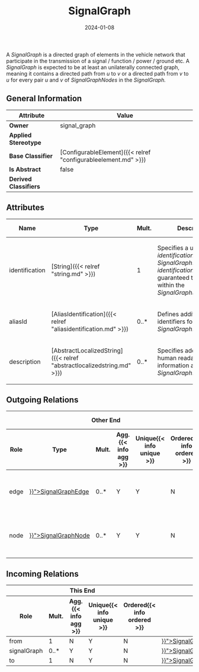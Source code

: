 ﻿---
title: SignalGraph
toc: false
type: specs
date: "2024-01-08"
draft: false
specification: VEC
version: 2.1.0
documentType: "Recommendation"
elementType: Class
classes:
  - SignalGraph
menu_name: vec-2.1.0
---
A <i>SignalGraph </i>is a directed graph of elements in the vehicle network that participate in the transmission of a signal /&#160;function&#160;/&#160;power /&#160;ground etc. A <i>SignalGraph</i> is<i> </i>expected to be at least an unilaterally connected graph, meaning it contains a directed path from <i>u</i> to <i>v</i> or a directed path from <i>v</i> to <i>u</i> for every pair <i>u</i> and <i>v </i>of <i>SignalGraphNodes</i> in the <i>SignalGraph.</i>

## General Information

| Attribute               | Value |
|-------------------------|-------|
| **Owner**               | signal_graph |
| **Applied Stereotype**  |   |
| **Base Classifier**     | [ConfigurableElement]({{< relref "configurableelement.md" >}})<br/>  |
| **Is Abstract**         | false |
| **Derived Classifiers** |   |

## Attributes
|  Name  |  Type  |  Mult.  |  Description  |  Owning Classifier  |
|--------|--------|---------|---------------|--------------|
|identification| [String]({{< relref "string.md" >}}) | 1 | <p> Specifies a unique <i>identification</i> of the <i>SignalGraph</i>. The <i>identification</i> is guaranteed to be unique within the <i>SignalGraphSpecification</i>.      </p> | [SignalGraph]({{< relref "signalgraph.md" >}}) |
|aliasId| [AliasIdentification]({{< relref "aliasidentification.md" >}}) | 0..* | <p> Defines additional identifiers for the <i>SignalGraph</i>.      </p> | [SignalGraph]({{< relref "signalgraph.md" >}}) |
|description| [AbstractLocalizedString]({{< relref "abstractlocalizedstring.md" >}}) | 0..* | <p> Specifies additional, human readable information about the <i>SignalGraph</i>.      </p> | [SignalGraph]({{< relref "signalgraph.md" >}}) |

## Outgoing Relations
<table>
    <thead>
        <tr>
           <th colspan="6">Other End</th>
           <th colspan="1">This End</th>
           <th colspan="1">General</th>
        </tr>
        <tr>
           <th>Role</th>
           <th>Type</th>
           <th>Mult.</th>
           <th>Agg.{{< info agg >}}</th>
           <th>Unique{{< info unique >}}</th>
           <th>Ordered{{< info ordered >}}</th>
           <th>Mult.</th>
           <th>Description</th>
        </tr>
    <thead>
    <tbody>
    <tr>
        <td>edge</td>
        <td><a href="{{< relref "signalgraphedge.md" >}}">SignalGraphEdge</a></td>
        <td>0..*</td>
        <td>Y</td>
        <td>Y</td>
        <td>N</td>
        <td>1</td>
        <td><p> The <i>SignalGraphEdges</i> in the <i>SignalGraph.</i>      </p></td>
    </tr>
    <tr>
        <td>node</td>
        <td><a href="{{< relref "signalgraphnode.md" >}}">SignalGraphNode</a></td>
        <td>0..*</td>
        <td>Y</td>
        <td>Y</td>
        <td>N</td>
        <td>1</td>
        <td><p> The <i>SignalGraphNodes</i> in the <i>SignalGraph.</i>      </p></td>
    </tr>
    </tbody>
</table>

##  Incoming Relations
<table>
    <thead>
        <tr>
           <th colspan="5">This End</th>
           <th colspan="2">Other End</th>
           <th colspan="1">General</th>
        </tr>
        <tr>
           <th>Role</th>
           <th>Mult.</th>
           <th>Agg.{{< info agg >}}</th>
           <th>Unique{{< info unique >}}</th>
           <th>Ordered{{< info ordered >}}</th>
           <th>Type</th>
           <th>Mult.</th>
           <th>Description</th>
        </tr>
    <thead>
    <tbody>
    <tr>
        <td>from</td>
        <td>1</td>
        <td>N</td>
        <td>Y</td>
        <td>N</td>
        <td><a href="{{< relref "signalgraphrelation.md" >}}">SignalGraphRelation</a></td>
        <td></td>
        <td></td>
    </tr>
    <tr>
        <td>signalGraph</td>
        <td>0..*</td>
        <td>Y</td>
        <td>Y</td>
        <td>N</td>
        <td><a href="{{< relref "signalgraphspecification.md" >}}">SignalGraphSpecification</a></td>
        <td>1</td>
        <td></td>
    </tr>
    <tr>
        <td>to</td>
        <td>1</td>
        <td>N</td>
        <td>Y</td>
        <td>N</td>
        <td><a href="{{< relref "signalgraphrelation.md" >}}">SignalGraphRelation</a></td>
        <td></td>
        <td></td>
    </tr>
    </tbody>
</table>



